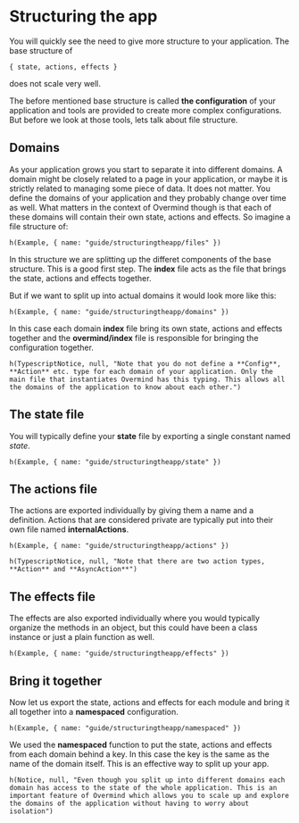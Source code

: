 # Structuring the app

You will quickly see the need to give more structure to your application. The base structure of

`{ state, actions, effects }`

does not scale very well.

The before mentioned base structure is called **the configuration** of your application and tools are provided to create more complex configurations. But before we look at those tools, lets talk about file structure.

## Domains

As your application grows you start to separate it into different domains. A domain might be closely related to a page in your application, or maybe it is strictly related to managing some piece of data. It does not matter. You define the domains of your application and they probably change over time as well. What matters in the context of Overmind though is that each of these domains will contain their own state, actions and effects. So imagine a file structure of:

```marksy
h(Example, { name: "guide/structuringtheapp/files" })
```

In this structure we are splitting up the differet components of the base structure. This is a good first step. The **index** file acts as the file that brings the state, actions and effects together.

But if we want to split up into actual domains it would look more like this:

```marksy
h(Example, { name: "guide/structuringtheapp/domains" })
```

In this case each domain **index** file bring its own state, actions and effects together and the **overmind/index** file is responsible for bringing the configuration together.

```marksy
h(TypescriptNotice, null, "Note that you do not define a **Config**, **Action** etc. type for each domain of your application. Only the main file that instantiates Overmind has this typing. This allows all the domains of the application to know about each other.")
```

## The state file

You will typically define your **state** file by exporting a single constant named *state*.

```marksy
h(Example, { name: "guide/structuringtheapp/state" })
```

## The actions file

The actions are exported individually by giving them a name and a definition. Actions that are considered private are typically put into their own file named **internalActions**.

```marksy
h(Example, { name: "guide/structuringtheapp/actions" })
```

```marksy
h(TypescriptNotice, null, "Note that there are two action types, **Action** and **AsyncAction**")
```

## The effects file

The effects are also exported individually where you would typically organize the methods in an object, but this could have been a class instance or just a plain function as well.

```marksy
h(Example, { name: "guide/structuringtheapp/effects" })
```

## Bring it together

Now let us export the state, actions and effects for each module and bring it all together into a **namespaced** configuration.

```marksy
h(Example, { name: "guide/structuringtheapp/namespaced" })
```

We used the **namespaced** function to put the state, actions and effects from each domain behind a key. In this case the key is the same as the name of the domain itself. This is an effective way to split up your app. 

```marksy
h(Notice, null, "Even though you split up into different domains each domain has access to the state of the whole application. This is an important feature of Overmind which allows you to scale up and explore the domains of the application without having to worry about isolation")
```